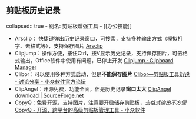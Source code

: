 ## 剪贴板历史记录
collapsed:: true
	- 别名: 剪贴板增强工具
	- [[办公技能]]
- Arsclip： 快捷键弹出历史记录窗口，可搜索，支持多种输出方式（模拟打字、去格式等），支持保存图片 [Arsclip](http://www.joejoesoft.com/vcms/97/)
- Clipjump：操作方便，按住Ctrl，按V显示历史记录，支持保存图片，可去格式输出，Office软件中使用有问题，已停止开发 [Clipjump · Clipboard Manager](https://clipjump.sourceforge.net/)
- Clibor：可以使用多种方式启动，但是**不能保存图片** [Clibor—剪贴板工具新锐 - 讨论分享 - 小众软件官方论坛](https://meta.appinn.net/t/topic/1287)
- ClipAngel：开源免费，功能全面，但是历史记录**窗口太大** [ClipAngel download | SourceForge.net](https://sourceforge.net/projects/clip-angel/)
- CopyQ：免费开源，支持图片，注意要开启储存剪贴板，*去格式输出不方便* [CopyQ - 开源、跨平台的高级剪贴板管理工具 - 小众软件](https://www.appinn.com/copyq/)